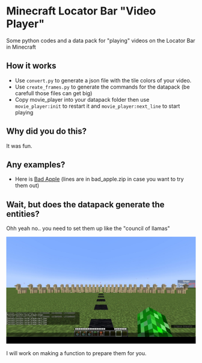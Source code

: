 # Minecraft Locator Bar "Video Player"

Some python codes and a data pack for "playing" videos on the Locator Bar in Minecraft

## How it works

- Use `convert.py` to generate a json file with the tile colors of your video.
- Use `create_frames.py` to generate the commands for the datapack (be carefull those files can get big)
- Copy movie_player into your datapack folder then use `movie_player:init` to restart it and `movie_player:next_line` to start playing

## Why did you do this?

It was fun.

## Any examples?

- Here is [Bad Apple](https://www.youtube.com/watch?v=CAf7lVHYQT8) (lines are in bad_apple.zip in case you want to try them out)

## Wait, but does the datapack generate the entities?

Ohh yeah no.. you need to set them up like the "council of llamas"

![Council of Llamas](https://github.com/Lopoi/mc_locator_bar_player/blob/main/council.jpg?raw=true)

I will work on making a function to prepare them for you.
